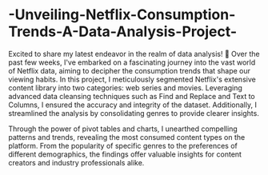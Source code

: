 # -Unveiling-Netflix-Consumption-Trends-A-Data-Analysis-Project-
Excited to share my latest endeavor in the realm of data analysis! 🚀 Over the past few weeks, I've embarked on a fascinating journey into the vast world of Netflix data, aiming to decipher the consumption trends that shape our viewing habits.
In this project, I meticulously segmented Netflix's extensive content library into two categories: web series and movies. Leveraging advanced data cleansing techniques such as Find and Replace and Text to Columns, I ensured the accuracy and integrity of the dataset. Additionally, I streamlined the analysis by consolidating genres to provide clearer insights.

Through the power of pivot tables and charts, I unearthed compelling patterns and trends, revealing the most consumed content types on the platform. From the popularity of specific genres to the preferences of different demographics, the findings offer valuable insights for content creators and industry professionals alike.
